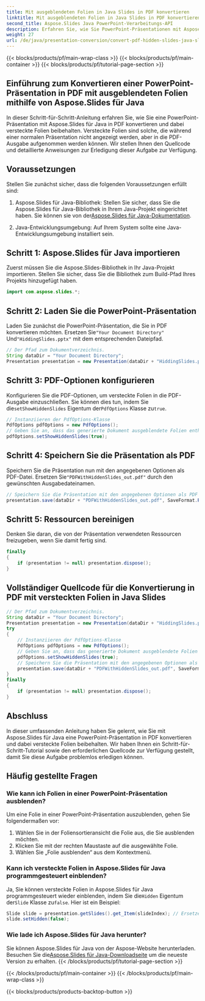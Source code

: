 ```yaml
---
title: Mit ausgeblendeten Folien in Java Slides in PDF konvertieren
linktitle: Mit ausgeblendeten Folien in Java Slides in PDF konvertieren
second_title: Aspose.Slides Java PowerPoint-Verarbeitungs-API
description: Erfahren Sie, wie Sie PowerPoint-Präsentationen mit Aspose.Slides für Java in PDF mit versteckten Folien konvertieren. Folgen Sie unserer Schritt-für-Schritt-Anleitung mit Quellcode zur nahtlosen PDF-Erstellung.
weight: 27
url: /de/java/presentation-conversion/convert-pdf-hidden-slides-java-slides/
---
```


{{< blocks/products/pf/main-wrap-class >}}
{{< blocks/products/pf/main-container >}}
{{< blocks/products/pf/tutorial-page-section >}}


## Einführung zum Konvertieren einer PowerPoint-Präsentation in PDF mit ausgeblendeten Folien mithilfe von Aspose.Slides für Java

In dieser Schritt-für-Schritt-Anleitung erfahren Sie, wie Sie eine PowerPoint-Präsentation mit Aspose.Slides für Java in PDF konvertieren und dabei versteckte Folien beibehalten. Versteckte Folien sind solche, die während einer normalen Präsentation nicht angezeigt werden, aber in die PDF-Ausgabe aufgenommen werden können. Wir stellen Ihnen den Quellcode und detaillierte Anweisungen zur Erledigung dieser Aufgabe zur Verfügung.

## Voraussetzungen

Stellen Sie zunächst sicher, dass die folgenden Voraussetzungen erfüllt sind:

1.  Aspose.Slides für Java-Bibliothek: Stellen Sie sicher, dass Sie die Aspose.Slides für Java-Bibliothek in Ihrem Java-Projekt eingerichtet haben. Sie können sie von der[Aspose.Slides für Java-Dokumentation](https://reference.aspose.com/slides/java/).

2. Java-Entwicklungsumgebung: Auf Ihrem System sollte eine Java-Entwicklungsumgebung installiert sein.

## Schritt 1: Aspose.Slides für Java importieren

Zuerst müssen Sie die Aspose.Slides-Bibliothek in Ihr Java-Projekt importieren. Stellen Sie sicher, dass Sie die Bibliothek zum Build-Pfad Ihres Projekts hinzugefügt haben.

```java
import com.aspose.slides.*;
```

## Schritt 2: Laden Sie die PowerPoint-Präsentation

 Laden Sie zunächst die PowerPoint-Präsentation, die Sie in PDF konvertieren möchten. Ersetzen Sie`"Your Document Directory"` Und`"HiddingSlides.pptx"` mit dem entsprechenden Dateipfad.

```java
// Der Pfad zum Dokumentverzeichnis.
String dataDir = "Your Document Directory";
Presentation presentation = new Presentation(dataDir + "HiddingSlides.pptx");
```

## Schritt 3: PDF-Optionen konfigurieren

Konfigurieren Sie die PDF-Optionen, um versteckte Folien in die PDF-Ausgabe einzuschließen. Sie können dies tun, indem Sie die`setShowHiddenSlides` Eigentum der`PdfOptions` Klasse zu`true`.

```java
// Instanziieren der PdfOptions-Klasse
PdfOptions pdfOptions = new PdfOptions();
// Geben Sie an, dass das generierte Dokument ausgeblendete Folien enthalten soll
pdfOptions.setShowHiddenSlides(true);
```

## Schritt 4: Speichern Sie die Präsentation als PDF

 Speichern Sie die Präsentation nun mit den angegebenen Optionen als PDF-Datei. Ersetzen Sie`"PDFWithHiddenSlides_out.pdf"` durch den gewünschten Ausgabedateinamen.

```java
// Speichern Sie die Präsentation mit den angegebenen Optionen als PDF
presentation.save(dataDir + "PDFWithHiddenSlides_out.pdf", SaveFormat.Pdf, pdfOptions);
```

## Schritt 5: Ressourcen bereinigen

Denken Sie daran, die von der Präsentation verwendeten Ressourcen freizugeben, wenn Sie damit fertig sind.

```java
finally
{
    if (presentation != null) presentation.dispose();
}
```

## Vollständiger Quellcode für die Konvertierung in PDF mit versteckten Folien in Java Slides

```java
// Der Pfad zum Dokumentverzeichnis.
String dataDir = "Your Document Directory";
Presentation presentation = new Presentation(dataDir + "HiddingSlides.pptx");
try
{
	// Instanziieren der PdfOptions-Klasse
	PdfOptions pdfOptions = new PdfOptions();
	// Geben Sie an, dass das generierte Dokument ausgeblendete Folien enthalten soll
	pdfOptions.setShowHiddenSlides(true);
	// Speichern Sie die Präsentation mit den angegebenen Optionen als PDF
	presentation.save(dataDir + "PDFWithHiddenSlides_out.pdf", SaveFormat.Pdf, pdfOptions);
}
finally
{
	if (presentation != null) presentation.dispose();
}
```

## Abschluss

In dieser umfassenden Anleitung haben Sie gelernt, wie Sie mit Aspose.Slides für Java eine PowerPoint-Präsentation in PDF konvertieren und dabei versteckte Folien beibehalten. Wir haben Ihnen ein Schritt-für-Schritt-Tutorial sowie den erforderlichen Quellcode zur Verfügung gestellt, damit Sie diese Aufgabe problemlos erledigen können.

## Häufig gestellte Fragen

### Wie kann ich Folien in einer PowerPoint-Präsentation ausblenden?

Um eine Folie in einer PowerPoint-Präsentation auszublenden, gehen Sie folgendermaßen vor:
1. Wählen Sie in der Foliensortieransicht die Folie aus, die Sie ausblenden möchten.
2. Klicken Sie mit der rechten Maustaste auf die ausgewählte Folie.
3. Wählen Sie „Folie ausblenden“ aus dem Kontextmenü.

### Kann ich versteckte Folien in Aspose.Slides für Java programmgesteuert einblenden?

 Ja, Sie können versteckte Folien in Aspose.Slides für Java programmgesteuert wieder einblenden, indem Sie die`Hidden` Eigentum der`Slide` Klasse zu`false`. Hier ist ein Beispiel:

```java
Slide slide = presentation.getSlides().get_Item(slideIndex); // Ersetzen Sie slideIndex durch den Index der ausgeblendeten Folie.
slide.setHidden(false);
```

### Wie lade ich Aspose.Slides für Java herunter?

 Sie können Aspose.Slides für Java von der Aspose-Website herunterladen. Besuchen Sie die[Aspose.Slides für Java-Downloadseite](https://releases.aspose.com/slides/java/) um die neueste Version zu erhalten.
{{< /blocks/products/pf/tutorial-page-section >}}

{{< /blocks/products/pf/main-container >}}
{{< /blocks/products/pf/main-wrap-class >}}

{{< blocks/products/products-backtop-button >}}
